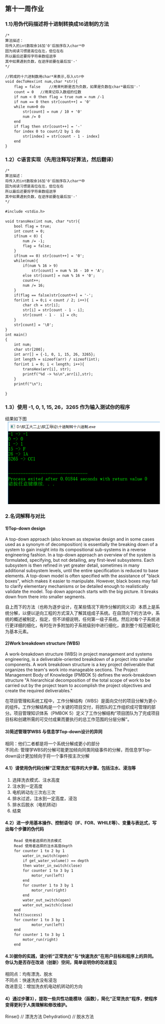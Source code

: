 ## 第十一周作业
### 1.1}用伪代码描述将十进制转换成16进制的方法
```
/*
算法描述：  
将传入的int数取余16加'0'后按序存入char*中  
因为阅读习惯是高位在左，低位在右  
所以最后还要将字符串数组逆序   
其中如果遇到负数，在逆序前要在最后加'-'   
*/   

//转成的十六进制数用char*来表示,存入str中   
void decToHex(int num,char *str){  
	flag = false	//用来判断是否为负数，如果是负数在char*最后加'-'  
	count = 0	//用来记存入数组的位数   
	if num < 0 then flag = true num = num /-1
    if num == 0 then str[count++] = '0'
	while num>0 do   
		str[count] = num / 10 + '0'   
		num /= 0  
	end  
	if flag then str[count++] = '-'  
	for index 0 to count/2 by 1 do  
		str[index] = str[count - 1 - index]  
	end  
}   
```
### 1.2）C语言实现（先用注释写好算法，然后翻译）
```
/*
算法描述：  
将传入的int数取余16加'0'后按序存入char*中  
因为阅读习惯是高位在左，低位在右  
所以最后还要将字符串数组逆序   
其中如果遇到负数，在逆序前要在最后加'-'   
*/   

#include <stdio.h>

void transHex(int num, char *str){
	bool flag = true;
	int count = 0;
	if(num < 0) {
		num /= -1;
		flag = false;
	}
	if(num == 0) str[count++] = '0';
	while(num){
		if(num % 16 > 9)
			str[count] = num % 16 - 10 + 'A'; 
		else str[count] = num % 16 + '0';
		count++;
		num /= 16;
	}
	if(flag == false)str[count++] = '-';
	for(int i = 0;i < count / 2; i++){
		char ch = str[i];
		str[i] = str[count - 1 - i];
		str[count - 1 -  i] = ch;
	}
	str[count] = '\0';
}
int main()
{
	int num;
	char str[200];
	int arr[] = {-1, 0, 1, 15, 26, 3265};
	int length = sizeof(arr) / sizeof(int);
	for(int i = 0; i < length; i++){
		transHex(arr[i], str);
		printf("%d -> %s\n",arr[i],str);
	}
	printf("\n");
	
}
```
### 1.3）使用 -1,  0,  1,  15,  26，3265 作为输入测试你的程序
结果如下图  
![C语言运行截图](./images/CCode.png)

### 2.名词解释与对比
#### 1)Top-down design
A top-down approach (also known as stepwise design and in some cases used as a synonym of decomposition) is essentially the breaking down of a system to gain insight into its compositional sub-systems in a reverse engineering fashion. In a top-down approach an overview of the system is formulated, specifying, but not detailing, any first-level subsystems. Each subsystem is then refined in yet greater detail, sometimes in many additional subsystem levels, until the entire specification is reduced to base elements. A top-down model is often specified with the assistance of "black boxes", which makes it easier to manipulate. However, black boxes may fail to clarify elementary mechanisms or be detailed enough to realistically validate the model. Top down approach starts with the big picture. It breaks down from there into smaller segments.   


自上而下的方法（也称为逐步设计，在某些情况下用作分解的同义词）本质上是系统分解，以便以逆向工程的方式深入了解其组成子系统。在自顶向下的方法中，系统的概述被制定，指定，但不详细说明，任何第一级子系统。然后对每个子系统进行更详细的细化，有时在许多附加的子系统级别中进行细化，直到整个规范被简化为基本元素。

#### 2)Work breakdown structure (WBS)
A work-breakdown structure (WBS) in project management and systems engineering, is a deliverable-oriented breakdown of a project into smaller components. A work breakdown structure is a key project deliverable that organizes the team's work into manageable sections. The Project Management Body of Knowledge (PMBOK 5) defines the work-breakdown structure "A hierarchical decomposition of the total scope of work to be carried out by the project team to accomplish the project objectives and create the required deliverables." 

在项目管理和系统工程中，工作分解结构（WBS）是面向交付的项目分解为更小的组件。工作分解结构是一个关键的项目交付，将团队的工作组织成可管理的部分。项目管理知识体系（PMBOK 5）定义了工作分解结构“项目团队为了完成项目目标和创建所需的可交付成果而要执行的总工作范围的分层分解”。

#### 3)简述管理学WBS 与信息学Top-down设计的异同
相同：他们二者都是将一个系统分解成更小的部分  
不同点: 管理学WBS的分解可能更加倾向同类同级事件的分解，而信息学Top-down设计更加倾向于将一个事件按主次分解  

#### 4.1）请使用伪代码分解“正常洗衣”程序的大步骤。包括注水、浸泡等
1. 选择洗衣模式、注水高度  
2. 注水到一定高度
3. 电机转动左三次右三次
4. 排水过滤，注水到一定高度，浸泡
5. 排水后脱水（电机转动）
6. 结束

#### 4.2）进一步用基本操作、控制语句（IF、FOR、WHILE等）、变量与表达式，写出每个步骤的伪代码
```
    Read 使用者选择的洗衣模式
    Read 使用者选择的注水高度depth
    for counter 1 to 2 by 1
        water_in_switch(open) 
        if get_water_volume() == depth 
        then water_in_switch(close) 
        for counter 1 to 3 by 1
            motor_run(left)
        end
        for counter 1 to 3 by 1
            motor_run(right)
        end
        water_out_switch(open) 
        water_out_switch(close) 
    end
    halt(success)
    for counter 1 to 3 by 1
            motor_run(left)
    end
    for counter 1 to 3 by 1
        motor_run(right)
    end
```
#### 4.3)据你的实践，请分析“正常洗衣”与“快速洗衣”在用户目标和程序上的异同。你认为是否存在改进（创新）空间，简单说明你的改进意见
相同点：均有漂洗、脱水  
不同点：快速洗衣没有浸泡  
改进意见：增加洗衣机电动机转动的方向  

#### 4）通过步骤3），提取一些共性功能模块（函数），简化“正常洗衣”程序，使程序变得更利于人类理解和修改维护。
Rinse() // 漂洗方法
Dehydration() // 脱水方法